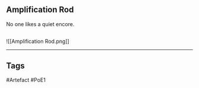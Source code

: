 ## Amplification Rod
No one likes a quiet encore.
##
![[Amplification Rod.png]]

---
## Tags
#Artefact
#PoE1
